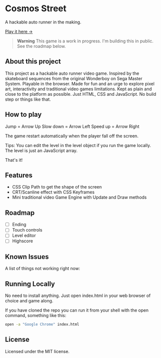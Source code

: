 # Cosmos Street

A hackable auto runner in the making.

[Play it here ->](https://evilpaper.com/cosmos-street/)

> **Warning**
> This game is a work in progress. I'm building this in public.
> See the roadmap below.

## About this project

This project as a hackable auto runner video game. Inspired by the skateboard sequences from the original Wonderboy on Sega Master System. Playable in the browser. Made for fun and an urge to explore pixel art, interactivity and traditional video games limitations. Kept as plain and close to the platform as possible. Just HTML, CSS and JavaScript. No build step or things like that.

## How to play

Jump = Arrow Up
Slow down = Arrow Left
Speed up = Arrow Right

The game restart automatically when the player fall off the screen.

Tips: You can edit the level in the level object if you run the game locally. The level is just an JavaScript array.

That's it!

## Features

- CSS Clip Path to get the shape of the screen
- CRT/Scanline effect with CSS Keyframes
- Mini traditional video Game Engine with Update and Draw methods

## Roadmap

- [ ] Ending
- [ ] Touch controls
- [ ] Level editor
- [ ] Highscore

## Known Issues

A list of things not working right now:

## Running Locally

No need to install anything. Just open index.html in your web browser of choice and game along.

If you have cloned the repo you can run it from your shell with the open command, something like this:

```sh
open -a "Google Chrome" index.html
```

## License

Licensed under the MIT license.
